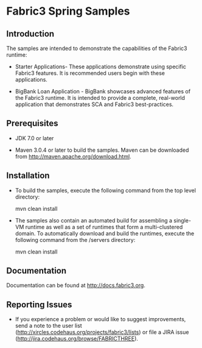 Fabric3 Spring Samples
==========================

Introduction
----------------

The samples are intended to demonstrate the capabilities of the Fabric3 runtime:

* Starter Applications- These applications demonstrate using specific Fabric3 features. It is recommended users begin with these applications.

* BigBank Loan Application - BigBank showcases advanced features of the Fabric3 runtime. It is intended to provide a complete, real-world application that demonstrates SCA and Fabric3 best-practices.

Prerequisites
-------------

* JDK 7.0 or later

* Maven 3.0.4 or later to build the samples. Maven can be downloaded from http://maven.apache.org/download.html.

Installation
------------

* To build the samples, execute the following command from the top level directory:

	mvn clean install

* The samples also contain an automated build for assembling a single-VM runtime as well as a set of runtimes that form a multi-clustered domain. To automatically download and build the runtimes, execute the following command from the /servers directory:

	mvn clean install

Documentation
-------------

Documentation can be found at http://docs.fabric3.org.

Reporting Issues
----------------

* If you experience a problem or would like to suggest improvements, send a note to the user list (http://xircles.codehaus.org/projects/fabric3/lists) or file a JIRA issue (http://jira.codehaus.org/browse/FABRICTHREE).


